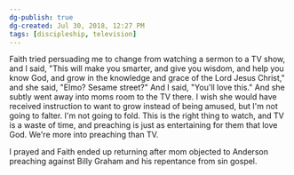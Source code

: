 ```yaml
---
dg-publish: true
dg-created: Jul 30, 2018, 12:27 PM
tags: [discipleship, television]
---
```


Faith tried persuading me to change from watching a sermon to a TV show, and I said, "This will make you smarter, and give you wisdom, and help you know God, and grow in the knowledge and grace of the Lord Jesus Christ," and she said, "Elmo? Sesame street?" And I said, "You'll love this." And she subtly went away into moms room to the TV there. I wish she would have received instruction to want to grow instead of being amused, but I'm not going to falter. I'm not going to fold. This is the right thing to watch, and TV is a waste of time, and preaching is just as entertaining for them that love God. We're more into preaching than TV.

I prayed and Faith ended up returning after mom objected to Anderson preaching against Billy Graham and his repentance from sin gospel.